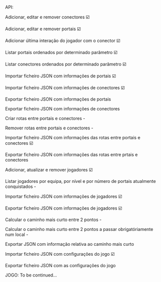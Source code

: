 API:

Adicionar, editar e remover conectores ☑️

Adicionar, editar e remover portais ☑️

Adicionar última interação do jogador com o conector ☑️

Listar portais ordenados por determinado parâmetro ☑️

Listar conectores ordenados por determinado parâmetro ☑️ 

Importar ficheiro JSON com informações de portais ☑️

Importar ficheiro JSON com informações de conectores ☑️

Exportar ficheiro JSON com informações de portais 

Exportar ficheiro JSON com informações de conectores 

Criar rotas entre portais e conectores -

Remover rotas entre portais e conectores -

Importar ficheiro JSON com informações das rotas entre portais e conectores ☑️

Exportar ficheiro JSON com informações das rotas entre prtais e conectores 

Adicionar, atualizar e remover jogadores ☑️ 

Listar jogadores por equipa, por nível e por número de portais atualmente conquistados -

Importar ficheiro JSON com informações de jogadores ☑️

Exportar ficheiro JSON com informações de jogadores ☑️

Calcular o caminho mais curto entre 2 pontos -

Calcular o caminho mais curto entre 2 pontos a passar obrigatóriamente num local -

Exportar JSON com informação relativa ao caminho mais curto 

Importar ficheiro JSON com configurações do jogo ☑️

Exportar ficheiro JSON com as configurações do jogo


JOGO:
To be continued...
